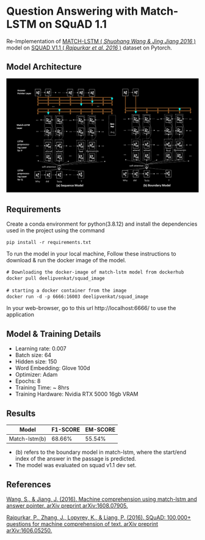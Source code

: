 # **Question Answering with Match-LSTM on SQuAD 1.1** 

Re-Implementation of [MATCH-LSTM ( *Shuohang Wang & Jing Jiang 2016* )](https://arxiv.org/abs/1608.07905) model on [SQUAD V1.1 ( *Rajpurkar et al. 2016* )](https://arxiv.org/abs/1606.05250) dataset on Pytorch.

## Model Architecture

![match lstm architecture](/images/match_lstm.png)



## Requirements 

Create a conda environment for python(3.8.12) and install the dependencies used in the project using the command

```
pip install -r requirements.txt
```

To run the model in your local machine, Follow these instructions to download & run the docker image of the model.

```
# Downloading the docker-image of match-lstm model from dockerhub
docker pull deelipvenkat/squad_image

# starting a docker container from the image
docker run -d -p 6666:16003 deelipvenkat/squad_image
```
In your web-browser, go to this url http://localhost:6666/ to use the application

## Model & Training Details

- Learning rate: 0.007  
- Batch size: 64  
- Hidden size: 150  
- Word Embedding: Glove 100d  
- Optimizer: Adam
- Epochs: 8  
- Training Time: ~ 8hrs  
- Training Hardware: Nvidia RTX 5000 16gb VRAM


## Results

| Model        | F1-SCORE | EM-SCORE|
|--------------|----------|---------|
|Match-lstm(b) | 68.66%   | 55.54%  | 

* (b) refers to the boundary model in match-lstm, where the start/end index of the answer in the passage is predicted.
* The model was evaluated on squad v1.1 dev set.
## References

[Wang, S., & Jiang, J. (2016). Machine comprehension using match-lstm and answer pointer. arXiv preprint arXiv:1608.07905.](https://arxiv.org/abs/1608.07905)

[Rajpurkar, P., Zhang, J., Lopyrev, K., & Liang, P. (2016). SQuAD: 100,000+ questions for machine comprehension of text. arXiv preprint arXiv:1606.05250.](https://arxiv.org/abs/1606.05250)
